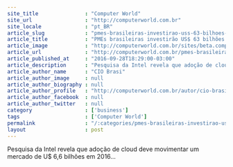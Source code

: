 ```yaml
---
site_title               : "Computer World"
site_url                 : "http://computerworld.com.br"
site_locale              : "pt_BR"
article_slug             : "pmes-brasileiras-investirao-uss-63-bilhoes-em-ti-em-2020"
article_title            : "PMEs brasileiras investirão US$ 63 bilhões em TI em 2020"
article_image            : "http://computerworld.com.br/sites/beta.computerworld.com.br/files/news_articles/dolar_.jpg"
article_url              : "http://computerworld.com.br/pmes-brasileiras-investirao-us-63-bilhoes-em-ti-em-2020"
article_published_at     : "2016-09-28T18:29:00-03:00"
article_description      : "Pesquisa da Intel revela que adoção de cloud deve movimentar um mercado de U$ 6,6 bilhões em 2016..."
article_author_name      : "CIO Brasi"
article_author_image     : null
article_author_biography : null
article_author_profile   : "http://computerworld.com.br/autor/cio-brasil"
article_author_facebook  : null
article_author_twitter   : null
category                 : ['business']
tags                     : ['Computer World']
permalink                : "/:categories/pmes-brasileiras-investirao-uss-63-bilhoes-em-ti-em-2020/"
layout                   : post
---
```


Pesquisa da Intel revela que adoção de cloud deve movimentar um mercado de U$ 6,6 bilhões em 2016...
